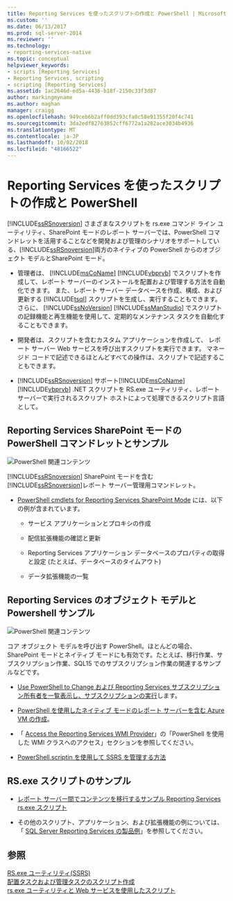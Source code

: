 ```yaml
---
title: Reporting Services を使ったスクリプトの作成と PowerShell | Microsoft Docs
ms.custom: ''
ms.date: 06/13/2017
ms.prod: sql-server-2014
ms.reviewer: ''
ms.technology:
- reporting-services-native
ms.topic: conceptual
helpviewer_keywords:
- scripts [Reporting Services]
- Reporting Services, scripting
- scripting [Reporting Services]
ms.assetid: 1ac2646d-ed5a-4436-b18f-2150c33f3d87
author: markingmyname
ms.author: maghan
manager: craigg
ms.openlocfilehash: 949ceb6b2aff0dd393cfa0c58e91355f20f4c741
ms.sourcegitcommit: 3da2edf82763852cff6772a1a282ace3034b4936
ms.translationtype: MT
ms.contentlocale: ja-JP
ms.lasthandoff: 10/02/2018
ms.locfileid: "48166522"
---
```

# <a name="scripting-and-powershell-with-reporting-services"></a>Reporting Services を使ったスクリプトの作成と PowerShell
  [!INCLUDE[ssRSnoversion](../../../includes/ssrsnoversion-md.md)] さまざまなスクリプトを rs.exe コマンド ライン ユーティリティ、SharePoint モードのレポート サーバーでは、PowerShell コマンドレットを活用することなどを開発および管理のシナリオをサポートしている、[!INCLUDE[ssRSnoversion](../../../includes/ssrsnoversion-md.md)]両方のネイティブの PowerShell からのオブジェクト モデルとSharePoint モード。  
  
-   管理者は、 [!INCLUDE[msCoName](../../../includes/msconame-md.md)] [!INCLUDE[vbprvb](../../../includes/vbprvb-md.md)] でスクリプトを作成して、レポート サーバーのインストールを配置および管理する方法を自動化できます。 また、レポート サーバー データベースを作成、構成、および更新する [!INCLUDE[tsql](../../includes/tsql-md.md)] スクリプトを生成し、実行することもできます。 さらに、 [!INCLUDE[ssNoVersion](../../includes/ssnoversion-md.md)] [!INCLUDE[ssManStudio](../../includes/ssmanstudio-md.md)] でスクリプトの記録機能と再生機能を使用して、定期的なメンテナンス タスクを自動化することもできます。  
  
-   開発者は、スクリプトを含むカスタム アプリケーションを作成して、 レポート サーバー Web サービスを呼び出すスクリプトを実行できます。 マネージド コードで記述できるほとんどすべての操作は、スクリプトで記述することもできます。  
  
-   [!INCLUDE[ssRSnoversion](../../../includes/ssrsnoversion-md.md)] サポート[!INCLUDE[msCoName](../../../includes/msconame-md.md)] [!INCLUDE[vbprvb](../../../includes/vbprvb-md.md)] .NET スクリプトを RS.exe ユーティリティ、レポート サーバーで実行されるスクリプト ホストによって処理できるスクリプト言語として。  
  
## <a name="reporting-services-sharepoint-mode-powershell-cmdlets-and-samples"></a>Reporting Services SharePoint モードの PowerShell コマンドレットとサンプル  
 ![PowerShell 関連コンテンツ](../media/rs-powershellicon.jpg "PowerShell 関連コンテンツ")  
  
 [!INCLUDE[ssRSnoversion](../../../includes/ssrsnoversion-md.md)] SharePoint モードを含む[!INCLUDE[ssRSnoversion](../../../includes/ssrsnoversion-md.md)]レポート サーバー管理用コマンドレット。  
  
-   [PowerShell cmdlets for Reporting Services SharePoint Mode](../powershell-cmdlets-for-reporting-services-sharepoint-mode.md) には、以下の例が含まれています。  
  
    -   サービス アプリケーションとプロキシの作成  
  
    -   配信拡張機能の確認と更新  
  
    -   Reporting Services アプリケーション データベースのプロパティの取得と設定 (たとえば、データベースのタイムアウト)  
  
    -   データ拡張機能の一覧  
  
## <a name="reporting-services-object-model-and-powershell-samples"></a>Reporting Services のオブジェクト モデルと Powershell サンプル  
 ![PowerShell 関連コンテンツ](../media/rs-powershellicon.jpg "PowerShell 関連コンテンツ")  
  
 コア オブジェクト モデルを呼び出す PowerShell。ほとんどの場合、SharePoint モードとネイティブ モードにも有効です。たとえば、移行作業、サブスクリプション作業、SQL15 でのサブスクリプション作業の関連するサンプルなどです。  
  
-   [Use PowerShell to Change および Reporting Services サブスクリプション所有者を一覧表示し、サブスクリプションの実行](../subscriptions/manage-subscription-owners-and-run-subscription-powershell.md)します。  
  
-   [PowerShell を使用したネイティブ モードのレポート サーバーを含む Azure VM の作成](http://msdn.microsoft.com/library/azure/dn449661.aspx)。  
  
-   「 [Access the Reporting Services WMI Provider](access-the-reporting-services-wmi-provider.md)」の「PowerShell を使用した WMI クラスへのアクセス」セクションを参照してください。  
  
-   [PowerShell.scriptin を使用して SSRS を管理する方法](http://curah.microsoft.com/13107/how-to-administer-ssrs-using-powershell)  
  
## <a name="rsexe-scripting-samples"></a>RS.exe スクリプトのサンプル  
  
-   [レポート サーバー間でコンテンツを移行するサンプル Reporting Services rs.exe スクリプト](sample-reporting-services-rs-exe-script-to-copy-content-between-report-servers.md)  
  
-   その他のスクリプト、アプリケーション、および拡張機能の例については、「 [SQL Server Reporting Services の製品例](http://go.microsoft.com/fwlink/?LinkId=177889)」を参照してください。  
  
## <a name="see-also"></a>参照  
 [RS.exe ユーティリティ&#40;SSRS&#41;](rs-exe-utility-ssrs.md)   
 [配置タスクおよび管理タスクのスクリプト作成](script-deployment-and-administrative-tasks.md)   
 [rs.exe ユーティリティと Web サービスを使用したスクリプト](script-with-the-rs-exe-utility-and-the-web-service.md)  
  
  
